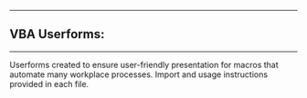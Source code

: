 ----------------------------------------------------------------------------------------------------------------------------------------
## VBA Userforms:
----------------------------------------------------------------------------------------------------------------------------------------

Userforms created to ensure user-friendly presentation for macros that automate many workplace processes. Import and usage instructions provided in each file. 
